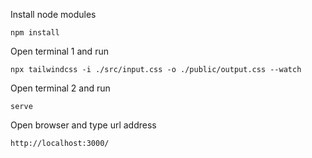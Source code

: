 Install node modules

```
npm install
```

Open terminal 1 and run

```
npx tailwindcss -i ./src/input.css -o ./public/output.css --watch
```

Open terminal 2 and run

```
serve
```

Open browser and type url address

```
http://localhost:3000/
```
